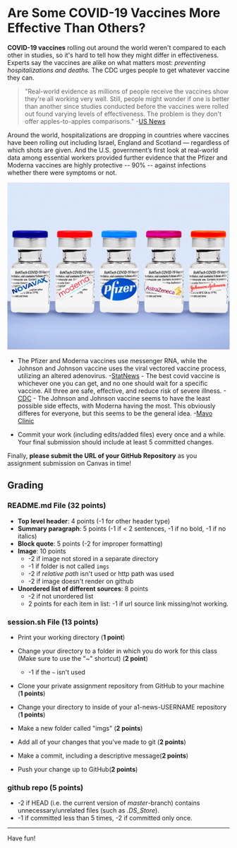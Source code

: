 # Are Some COVID-19 Vaccines More Effective Than Others?

**COVID-19 vaccines** rolling out around the world weren't compared to each other in studies, so it's hard to tell how they might differ in effectiveness. Experts say the vaccines are alike on what matters most: _preventing hospitalizations and deaths._ The CDC urges people to get whatever vaccine they can.

> "Real-world evidence as millions of people receive the vaccines show they're all working very well. Still, people might wonder if one is better than another since studies conducted before the vaccines were rolled out found varying levels of effectiveness. The problem is they don't offer apples-to-apples comparisons." -[US News](https://www.usnews.com/news/health-news/articles/2021-04-08/are-some-covid-19-vaccines-more-effective-than-others)

Around the world, hospitalizations are dropping in countries where vaccines have been rolling out including Israel, England and Scotland — regardless of which shots are given. And the U.S. government’s first look at real-world data among essential workers provided further evidence that the Pfizer and Moderna vaccines are highly protective -- 90% -- against infections whether there were symptoms or not.

 ![Different Vaccines](imgs/vaccines.png) 
 
- The Pfizer and Moderna vaccines use messenger RNA, while the Johnson and Johnson vaccine uses the viral vectored vaccine process, utilizing an altered adenovirus. -[StatNews](https://www.statnews.com/2021/02/02/comparing-the-covid-19-vaccines-developed-by-pfizer-moderna-and-johnson-johnson/) - The best covid vaccine is whichever one you can get, and no one should wait for a specific vaccine. All three are safe, effective, and reduce risk of severe illness. -[CDC](https://www.cdc.gov/coronavirus/2019-ncov/vaccines/different-vaccines.html) - The Johnson and Johnson vaccine seems to have the least possible side effects, with Moderna having the most. This obviously differes for everyone, but this seems to be the general idea. -[Mayo Clinic](https://www.mayoclinic.org/coronavirus-covid-19/vaccine/comparing-vaccines)


* Commit your work (including edits/added files) every once and a
  while.  Your final submission should include at least 5 committed
  changes. 



Finally, **please submit the URL of your GitHub Repository** as you
assignment submission on Canvas in time!


## Grading


### README.md File (**32 points**)

- **Top level header**: 4 points (-1 for other header type)
- **Summary paragraph**: 5 points (-1 if < 2 sentences, -1 if no bold, -1 if no italics)
- **Block quote**: 5 points (-2 for improper formatting)
- **Image**: 10 points
    - -2 if image not stored in a separate directory
    - -1 if folder is not called `imgs`
    - -2 if _relative path_ isn't used or http path was used
    - -2 if image doesn't render on github
- **Unordered list of different sources**: 8 points 
    - -2 if not unordered list
	- 2 points for each item in list: -1 if url source link
      missing/not working.


### session.sh File (**13 points**)

- Print your working directory (**1 point**)

- Change your directory to a folder in which you do work for this class (Make sure to use the "~" shortcut) (**2 point**)
    - -1 if the `~` isn't used

- Clone your private assignment repository from GitHub to your machine (**1 points**)

- Change your directory to inside of your a1-news-USERNAME repository (**1 points**)

- Make a new folder called "imgs" (**2 points**)

- Add all of your changes that you've made to git (**2 points**)

- Make a commit, including a descriptive message(**2 points**)

- Push your change up to GitHub(**2 points**)


### github repo (**5 points**)

- -2 if HEAD (i.e. the current version of _master_-branch) contains
   unnecessary/unrelated files (such as _.DS\_Store_).
- -1 if committed less than 5 times, -2 if committed only once.

---

Have fun!
